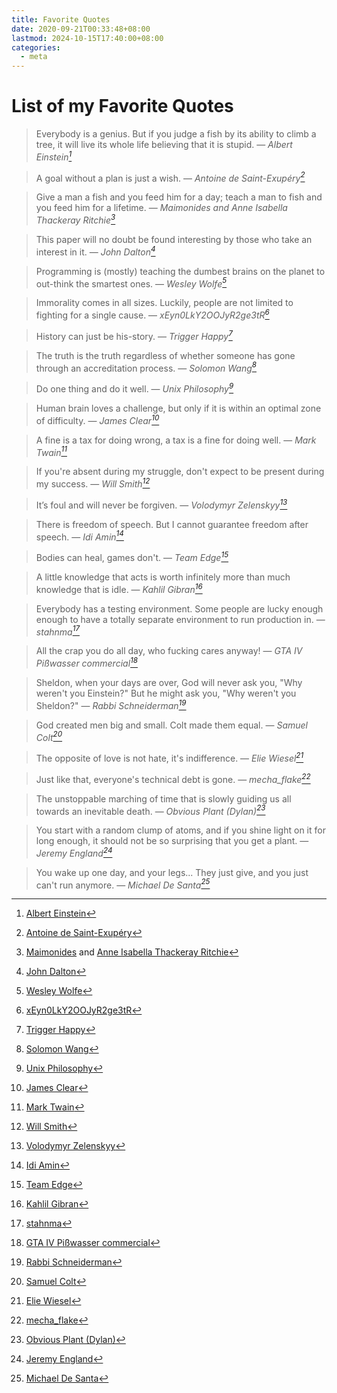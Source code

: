 ```yaml
---
title: Favorite Quotes
date: 2020-09-21T00:33:48+08:00
lastmod: 2024-10-15T17:40:00+08:00
categories:
  - meta
---
```

# List of my Favorite Quotes

> Everybody is a genius. But if you judge a fish by its ability to climb a tree, it will live its whole life believing that it is stupid.
> — <cite>Albert Einstein[^1]</cite>

> A goal without a plan is just a wish.
> — <cite>Antoine de Saint-Exupéry[^2]</cite>

> Give a man a fish and you feed him for a day; teach a man to fish and you feed him for a lifetime.
> — <cite>Maimonides and Anne Isabella Thackeray Ritchie[^3]</cite>

> This paper will no doubt be found interesting by those who take an interest in it.
> — <cite>John Dalton[^4]</cite>

> Programming is (mostly) teaching the dumbest brains on the planet to out-think the smartest ones.
> — <cite>Wesley Wolfe[^5]</cite>

> Immorality comes in all sizes. Luckily, people are not limited to fighting for a single cause.
> — <cite>xEyn0LkY2OOJyR2ge3tR[^6]</cite>

> History can just be his-story.
> — <cite>Trigger Happy[^7]</cite>

> The truth is the truth regardless of whether someone has gone through an accreditation process.
> — <cite>Solomon Wang[^8]</cite>

> Do one thing and do it well.
> — <cite>Unix Philosophy[^9]</cite>

> Human brain loves a challenge, but only if it is within an optimal zone of difficulty.
> — <cite>James Clear[^10]</cite>

> A fine is a tax for doing wrong, a tax is a fine for doing well.
> — <cite>Mark Twain[^11]</cite>

> If you're absent during my struggle, don't expect to be present during my success.
> — <cite>Will Smith[^12]</cite>

> It’s foul and will never be forgiven.
> — <cite>Volodymyr Zelenskyy[^13]</cite>

> There is freedom of speech. But I cannot guarantee freedom after speech.
> — <cite>Idi Amin[^14]</cite>

> Bodies can heal, games don't.
> — <cite>Team Edge[^15]</cite>

> A little knowledge that acts is worth infinitely more than much knowledge that is idle.
> — <cite>Kahlil Gibran[^16]</cite>

> Everybody has a testing environment. Some people are lucky enough enough to have a totally separate environment to run production in.
> — <cite>stahnma[^17]</cite>

> All the crap you do all day, who fucking cares anyway!
> — <cite>GTA IV Pißwasser commercial[^18]</cite>

> Sheldon, when your days are over, God will never ask you, "Why weren't you Einstein?" But he might ask you, "Why weren't you Sheldon?"
> — <cite>Rabbi Schneiderman[^19]</cite>

> God created men big and small. Colt made them equal.
> — <cite>Samuel Colt[^20]</cite>

> The opposite of love is not hate, it's indifference.
> — <cite>Elie Wiesel[^21]</cite>

> Just like that, everyone's technical debt is gone.
> — <cite>mecha_flake[^22]</cite>

> The unstoppable marching of time that is slowly guiding us all towards an inevitable death.
> — <cite>Obvious Plant (Dylan)[^23]</cite>

> You start with a random clump of atoms, and if you shine light on it for long enough, it should not be so surprising that you get a plant.
> — <cite>Jeremy England[^24]</cite>

> You wake up one day, and your legs... They just give, and you just can't run anymore.
> — <cite>Michael De Santa[^25]</cite>

[^1]: [Albert Einstein](https://www.goodreads.com/quotes/8136665-everybody-is-a-genius-but-if-you-judge-a-fish)
[^2]: [Antoine de Saint-Exupéry](https://www.goodreads.com/quotes/87476-a-goal-without-a-plan-is-just-a-wish)
[^3]: [Maimonides](https://www.brainyquote.com/quotes/maimonides_326751) and [Anne Isabella Thackeray Ritchie](https://en.wiktionary.org/wiki/give_a_man_a_fish_and_you_feed_him_for_a_day;_teach_a_man_to_fish_and_you_feed_him_for_a_lifetime)
[^4]: [John Dalton](https://www.brainyquote.com/quotes/john_dalton_193098)
[^5]: [Wesley Wolfe](https://twitter.com/wolvereness/status/333032984628297728)
[^6]: [xEyn0LkY2OOJyR2ge3tR](https://www.reddit.com/r/linux/comments/a5tf5a/comment/ebqaglx)
[^7]: [Trigger Happy](https://www.vintag.es/2017/05/paintings-by-adolf-hitler-40-rarely.html?showComment=1582505875225#c1378598708455702142)
[^8]: [Solomon Wang](https://www.quora.com/Whats-the-good-balance-between-selfishness-and-selflessness/answer/Solomon-Wang)
[^9]: [Unix Philosophy](https://en.wikipedia.org/wiki/Unix_philosophy)
[^10]: [James Clear](https://jamesclear.com/goldilocks-rule)
[^11]: [Mark Twain](https://quotefancy.com/quote/862573/Mark-Twain-A-tax-is-a-fine-for-doing-well-a-fine-is-a-tax-for-doing-wrong)
[^12]: [Will Smith](https://www.goodreads.com/quotes/7160107-if-you-re-absent-during-my-struggle-don-t-expect-to-be)
[^13]: [Volodymyr Zelenskyy](https://www.aljazeera.com/news/2022/2/25/we-are-defending-our-state-alone-says-ukraines-president)
[^14]: [Idi Amin](https://www.goodreads.com/quotes/9082497-there-is-freedom-of-speech-but-i-cannot-guarantee-freedom)
[^15]: [Team Edge](https://youtu.be/kuvOgQSaJzc?t=333)
[^16]: [Kahlil Gibran](https://www.goodreads.com/quotes/213736-a-little-knowledge-that-acts-is-worth-infinitely-more-than)
[^17]: [stahnma](https://twitter.com/stahnma/status/634849376343429120)
[^18]: [GTA IV Pißwasser commercial](https://www.grandtheftwiki.com/Pißwasser)
[^19]: [Rabbi Schneiderman](https://young-sheldon.com/quotes/quote/1885)
[^20]: [Samuel Colt](https://en.wikipedia.org/wiki/Samuel_Colt)
[^21]: [Elie Wiesel](https://www.oxfordreference.com/display/10.1093/acref/9780191826719.001.0001/q-oro-ed4-00011516)
[^22]: [mecha_flake](https://www.reddit.com/r/networking/comments/m1plux/comment/gqg5v0m/)
[^23]: [Obvious Plant (Dylan)](https://www.instagram.com/p/BLv9lX6D7JI)
[^24]: [Jeremy England](https://www.quantamagazine.org/a-new-thermodynamics-theory-of-the-origin-of-life-20140122/)
[^25]: [Michael De Santa](https://www.goodreads.com/quotes/11237854-look-you-wake-up-one-day-and-and-your-legs)